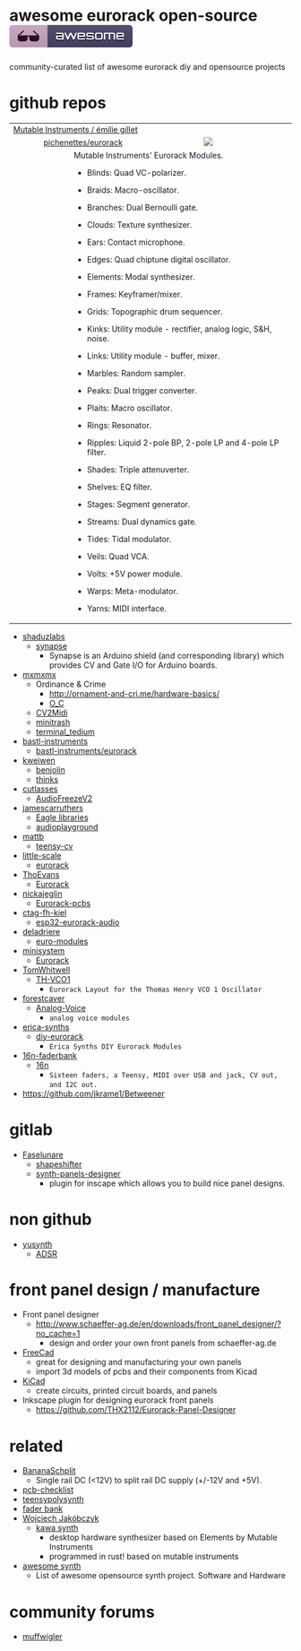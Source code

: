 # awesome eurorack open-source ![awesome](media/awesome-badge.svg)
community-curated list of awesome eurorack diy and opensource projects

# github repos
<table>
  <tr>
    <td colspan="5"> 
     <a href='https://github.com/pichenettes/'>Mutable Instruments / émilie gillet</a>
   </td>
  </tr>
  <tr>
    <td width="40px"></td>
    <td colspan=2>
          <a href='https://github.com/pichenettes/eurorack'>pichenettes/eurorack</a>
     </td>
    <td width='150px'>
     <img src='https://img.shields.io/github/stars/pichenettes/eurorack.svg?style=social&label=Stars&maxAge=2592000'/>
    </td>
  </tr>
 <tr>
  <td></td>
   <td width="40px"></td>
  <td colspan=2>Mutable Instruments' Eurorack Modules.
   
   
* Blinds: Quad VC-polarizer.
* Braids: Macro-oscillator.
* Branches: Dual Bernoulli gate.
* Clouds: Texture synthesizer.
* Ears: Contact microphone.
* Edges: Quad chiptune digital oscillator.
* Elements: Modal synthesizer.
* Frames: Keyframer/mixer.
* Grids: Topographic drum sequencer.
* Kinks: Utility module - rectifier, analog logic, S&H, noise.
* Links: Utility module - buffer, mixer.
* Marbles: Random sampler.
* Peaks: Dual trigger converter.
* Plaits: Macro oscillator.
* Rings: Resonator.
* Ripples: Liquid 2-pole BP, 2-pole LP and 4-pole LP filter.
* Shades: Triple attenuverter.
* Shelves: EQ filter.
* Stages: Segment generator.
* Streams: Dual dynamics gate.
* Tides: Tidal modulator.
* Veils: Quad VCA.
* Volts: +5V power module.
* Warps: Meta-modulator.
* Yarns: MIDI interface.
   
   </td>
 </tr>
</table>


* [shaduzlabs](https://github.com/shaduzlabs "shaduzlabs")
  * [synapse](https://github.com/shaduzlabs/synapse "synapse")
    * Synapse is an Arduino shield (and corresponding library) which provides CV and Gate I/O for Arduino boards.
* [mxmxmx](https://github.com/mxmxmx "mxmxmx")
  * Ordinance & Crime
    * http://ornament-and-cri.me/hardware-basics/ 
    * [O_C](https://github.com/mxmxmx/O_C "O_C")
  * [CV2Midi](https://github.com/mxmxmx/CV2Midi)
  * [minitrash](https://github.com/mxmxmx/minitrash)
  * [terminal_tedium](https://github.com/mxmxmx/terminal_tedium "terminal_tedium")
* [bastl-instruments](https://github.com/bastl-instruments "bastl-instruments")
  * [bastl-instruments/eurorack](https://github.com/bastl-instruments/eurorack "bastl-instruments/eurorack")
* [kweiwen](https://github.com/kweiwen)
  * [benjolin](https://github.com/kweiwen/benjolin)
  * [thinks](https://github.com/kweiwen/thinks)
* [cutlasses](https://github.com/cutlasses)
  * [AudioFreezeV2](https://github.com/cutlasses/AudioFreezeV2)
* [jamescarruthers](https://github.com/jamescarruthers)
  * [Eagle libraries](https://github.com/jamescarruthers/Eagle)
  * [audioplayground](https://github.com/jamescarruthers/audioplayground)
* [mattb](https://github.com/mattb)
  * [teensy-cv](https://github.com/mattb/teensy-cv)
* [little-scale](https://github.com/little-scale) 
  * [eurorack](https://github.com/little-scale/eurorack) 
* [ThoEvans](https://github.com/ThoEvans)
  * [Eurorack](https://github.com/ThoEvans/Eurorack)
* [nickajeglin](https://github.com/nickajeglin)
  * [Eurorack-pcbs](https://github.com/nickajeglin/Eurorack-pcbs)
* [ctag-fh-kiel](https://github.com/ctag-fh-kiel)
  * [esp32-eurorack-audio](https://github.com/ctag-fh-kiel/esp32-eurorack-audio)
* [deladriere](https://github.com/deladriere)
  * [euro-modules](https://github.com/deladriere/euro-modules)
* [minisystem](https://github.com/minisystem)
  * [Eurorack](https://github.com/minisystem/Eurorack)
* [TomWhitwell](https://github.com/TomWhitwell)
  * [TH-VCO1](https://github.com/TomWhitwell/TH-VCO1)
    * ```Eurorack Layout for the Thomas Henry VCO 1 Oscillator```
* [forestcaver](https://github.com/forestcaver)
  * [Analog-Voice](https://github.com/forestcaver/Analog-Voice)
    * ```analog voice modules```
* [erica-synths](https://github.com/erica-synths)
  * [diy-eurorack](https://github.com/erica-synths/diy-eurorack)
    * ```Erica Synths DIY Eurorack Modules```
* [16n-faderbank](https://github.com/16n-faderbank)
  * [16n](https://github.com/16n-faderbank/16n)
    * ```Sixteen faders, a Teensy, MIDI over USB and jack, CV out, and I2C out.```
* https://github.com/jkrame1/Betweener

# gitlab
 * [Faselunare](https://gitlab.com/Faselunare)
   * [shapeshifter](https://gitlab.com/Faselunare/shapeshifter)
   * [synth-panels-designer](https://gitlab.com/Faselunare/synth-panels-designer/-/tree/master)
     * plugin for inscape which allows you to build nice panel designs.
# non github
* [yusynth](http://www.yusynth.net) 
  * [ADSR](http://www.yusynth.net/Modular/EN/ADSR/index_latest.html)
  
# front panel design / manufacture
* Front panel designer
  * http://www.schaeffer-ag.de/en/downloads/front_panel_designer/?no_cache=1
    * design and order your own front panels from schaeffer-ag.de
* [FreeCad](https://github.com/FreeCAD/FreeCAD) 
  * great for designing and manufacturing your own panels
  * import 3d models of pcbs and their components from Kicad
* [KiCad](https://github.com/KiCad/kicad-source-mirror)
  * create circuits, printed circuit boards, and panels
* Inkscape plugin for designing eurorack front panels
  * https://github.com/THX2112/Eurorack-Panel-Designer
 
 # related
 * [BananaSchplit](https://github.com/pms67/BananaSchplit)
   * Single rail DC (<12V) to split rail DC supply (+/-12V and +5V).
 * [pcb-checklist](https://github.com/azonenberg/pcb-checklist)
 * [teensypolysynth](https://github.com/otem/teensypolysynth)
 * [fader bank](https://github.com/16n-faderbank/16n)
 * [Wojciech Jakóbczyk](https://github.com/wjakobczyk) 
   * [kawa synth](https://github.com/wjakobczyk/mutmidi)
     * desktop hardware synthesizer based on Elements by Mutable Instruments
     * programmed in rust! based on mutable instruments
 * [awesome synth](https://github.com/psykon/awesome-synth)
   * List of awesome opensource synth project. Software and Hardware
 
 # community forums
  * [muffwigler](https://www.muffwiggler.com/forum/index.php)
  
